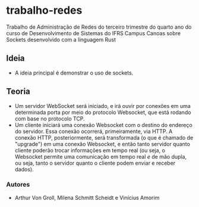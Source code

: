 # trabalho-redes
Trabalho de Administração de Redes do terceiro trimestre do quarto ano do curso de Desenvolvimento de Sistemas do IFRS Campus Canoas sobre Sockets desenvolvido com a linguagem Rust

## Ideia
- A ideia principal é demonstrar o uso de sockets.

## Teoria

- Um servidor WebSocket será iniciado, e irá ouvir por conexões em uma determinada porta por meio do protocolo Websocket, que está rodando com base no protocolo TCP.
- Um cliente iniciará uma conexão Websocket com o destino do endereço do servidor. Essa conexão ocorrerá, primeiramente, via HTTP. A conexão HTTP, posteriormente, será transformada (o que é chamado de "upgrade") em uma conexão Websocket, e então tanto servidor quanto cliente poderão trocar informações em tempo real (ou seja, o Websocket permite uma comunicação em tempo real _e_ de mão dupla, ou seja, tanto o servidor quanto o cliente podem enviar e receber dados).

### Autores
* Arthur Von Groll, Milena Schmitt Scheidt e Vinícius Amorim
